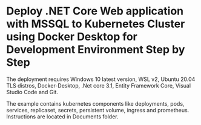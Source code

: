 # Deploy .NET Core Web application with MSSQL to Kubernetes Cluster using Docker Desktop for Development Environment Step by Step
The deployment requires Windows 10 latest version, WSL v2,
Ubuntu 20.04 TLS distros, Docker-Desktop,
.Net core 3.1, Entity Framework Core, Visual Studio Code
and Git.

The example contains kubernetes components like deployments,
pods, services, replicaset, secrets, persistent volume, ingress and
prometheus. Instructions are located in Documents folder.
